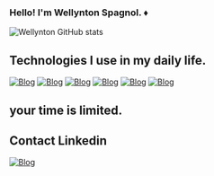 ### Hello! I'm Wellynton Spagnol. ♦️

![Wellynton GitHub stats](https://github-readme-stats.vercel.app/api?username=spagnol10&show_icons=true&theme=radical)

## Technologies I use in my daily life.

[![Blog](https://img.shields.io/badge/HTML5-E34F26?style=for-the-badge&logo=html5&logoColor=white)](https://www.linkedin.com/in/wellyntonspagnol/)
[![Blog](https://img.shields.io/badge/CSS3-1572B6?style=for-the-badge&logo=css3&logoColor=white)](https://www.linkedin.com/in/wellyntonspagnol/)
[![Blog](https://img.shields.io/badge/JavaScript-F7DF1E?style=for-the-badge&logo=javascript&logoColor=black
)](https://www.linkedin.com/in/wellyntonspagnol/)
[![Blog](https://img.shields.io/badge/Node.js-43853D?style=for-the-badge&logo=node.js&logoColor=white)](https://www.linkedin.com/in/wellyntonspagnol/)
[![Blog](https://img.shields.io/badge/C-00599C?style=for-the-badge&logo=c&logoColor=white)](https://www.linkedin.com/in/wellyntonspagnol/)
[![Blog](https://img.shields.io/badge/C%2B%2B-00599C?style=for-the-badge&logo=c%2B%2B&logoColor=white
)](https://www.linkedin.com/in/wellyntonspagnol/)

## your time is limited.

## Contact Linkedin
[![Blog](https://img.shields.io/badge/LinkedIn-0077B5?style=for-the-badge&logo=linkedin&logoColor=white)](https://www.linkedin.com/in/wellyntonspagnol/)

